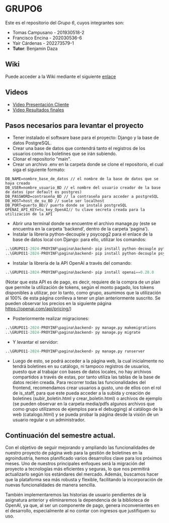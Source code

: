 # GRUPO6

Este es el repositorio del *Grupo 6*, cuyos integrantes son:

* Tomas Campusano - 201930518-2
* Francisco Encina - 202030536-6
* Yair Cárdenas - 202273579-1
* **Tutor**: Benjamin Daza

## Wiki
Puede acceder a la Wiki mediante el siguiente [enlace](https://github.com/Yaircitop/GRUPO11-2024-PROYINF/wiki)

## Videos
* [Video Presentación Cliente](https://www.youtube.com/watch?v=abJau21SDIk&ab_channel=RicardoSalasLetelier)
* [Video Resultados finales](https://youtu.be/iKKBvk4KxaE)

## Pasos necesarios para levantar el proyecto

* Tener instalado el software base para el proyecto: Django y la base de datos PostgreSQL.
* Crear una base de datos que contendrá tanto el registros de los usuarios como los boletines que se irán subiendo.
* Clonar el repositorio "main".
* Crear un archivo .env en la carpeta donde se clone el repositorio, el cual siga el siguiente formato:
```.env
DB_NAME=nombre_base_de_datos // el nombre de la base de datos que se haya creado
DB_USER=nombre_usuario_BD // el nombre del usuario creador de la base de datos (por default es postgres)
DB_PASSWORD=contraseña_BD // la contraseña para acceder a postgreSQL
DB_HOST=host_de_su_BD // suele ser localhost
DB_PORT=puerto_BD// puerto donde se instaló postgreSQL
OPENAI_API_KEY=tu_key_OpenAI// tu clave secreta creada para la utilización de la API
```
* Abrir una terminal donde se encuentre el archivo manage.py (este se encuentra en la carpeta 'backend', dentro de la carpeta 'pagina').
* Instalar la libreria python-decouple y psycopg2 para el enlace de la base de datos local con Django: para ello, utilizar los comandos:
```python
..\GRUPO11-2024-PROYINF\pagina\backend> pip install python-decouple python-dotenv
..\GRUPO11-2024-PROYINF\pagina\backend> pip install python-decouple psycopg2
```
* Instalar la librería de la API OpenAI a través del comando:
```python
..\GRUPO11-2024-PROYINF\pagina\backend> pip install openai==0.28.0
```
(Notar que esta API es de pago, es decir, requiere de la compra de un plan que permite la utilización de tokens, según el monto pagado, los tokens disponibles a utilizar, por lo tanto, como grupo, asumimos que la utilización al 100% de esta página conlleva a tener un plan anteriormente suscrito. Se pueden observar los precios en la siguiente página https://openai.com/api/pricing/)
* Posteriormente realizar migraciones:
```python
..\GRUPO11-2024-PROYINF\pagina\backend> py manage.py makemigrations
..\GRUPO11-2024-PROYINF\pagina\backend> py manage.py migrate
```
* Y levantar el servidor:
```python
..\GRUPO11-2024-PROYINF\pagina\backend> py manage.py runserver
```
* Luego de esto, se podrá acceder a la página web, la cual inicialmente no tendrá boletines en su catálogo, ni tampoco registros de usuarios, puesto que al trabajar con bases de datos locales, no hay archivos compartidos a través de estas, por tanto utiliza las tablas de la base de datos recién creada. Para recorrer todas las funcionalidades del frontend, recomendamos crear usuarios a gusto, uno de ellos con el rol de is_staff, para que este pueda acceder a la subida y creación de boletines (subir_boletin.html y crear_boletin.html) o archivos de ejemplo (se pueden observar en la carpeta media/pdfs algunos archivos que como grupo utilizamos de ejemplos para el debugging) al catálogo de la web (catalogo.html) y se pueda probar la página desde la visión de un usuario regular o un administrador.

## Continuación del semestre actual.
Con el objetivo de seguir mejorando y ampliando las funcionalidades de nuestro proyecto de página web para la gestión de boletines en la agroindustria, hemos planificado varios desarrollos clave para los próximos meses. Uno de nuestros principales enfoques será la migración del proyecto a tecnologías más eficientes y seguras, lo que nos permitirá actualizarlo según los estándares del mercado. Además, buscamos hacer que la plataforma sea más robusta y flexible, facilitando la incorporación de nuevas funcionalidades de manera sencilla.

También implementaremos las historias de usuario pendientes de la asignatura anterior y eliminaremos la dependencia de la biblioteca de OpenAI, ya que, al ser un componente de pago, genera inconvenientes en el desarrollo, especialmente al no contar con ingresos que justifiquen su uso.

